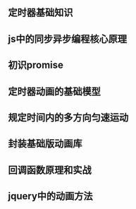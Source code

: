 ## 定时器基础知识



## js中的同步异步编程核心原理



## 初识promise



## 定时器动画的基础模型



## 规定时间内的多方向匀速运动



## 封装基础版动画库



## 回调函数原理和实战



## jquery中的动画方法

